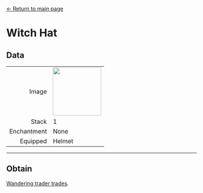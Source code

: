 [← Return to main page](../)
# Witch Hat

## Data
<table>
    <tr><td align="end">Image</td><td><img src="https://i.imgur.com/K5wTp0D.png" width="128"/></td></tr>
    <tr><td align="end">Stack</td><td>1</td></tr>
    <tr><td align="end">Enchantment</td><td>None</td></tr>
    <tr><td align="end">Equipped</td><td>Helmet</td></tr>
</table>

---

## Obtain
[Wandering trader trades](../feature/enhanced_wandering_trader.md).
